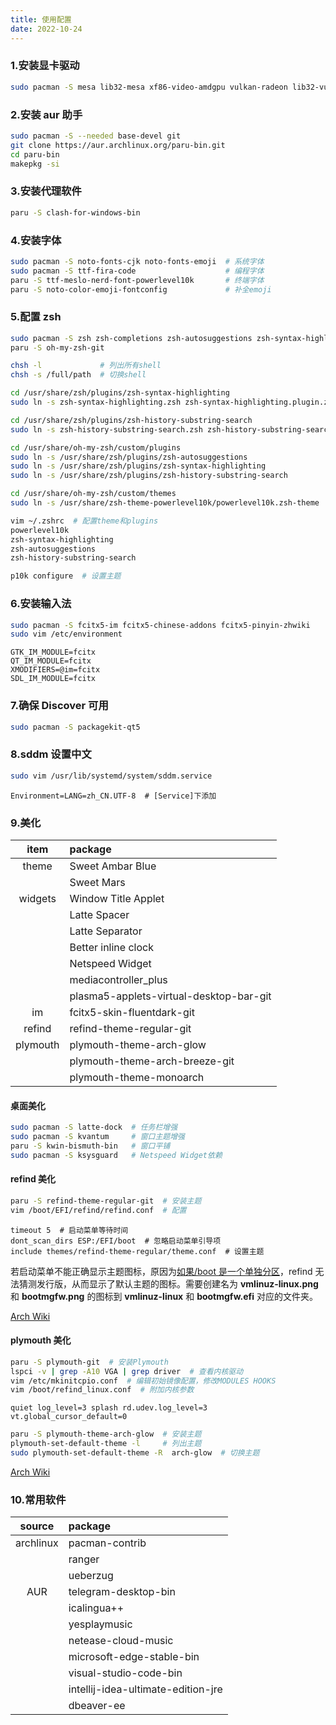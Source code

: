 ```yaml
---
title: 使用配置
date: 2022-10-24
---
```


### 1.安装显卡驱动

```bash
sudo pacman -S mesa lib32-mesa xf86-video-amdgpu vulkan-radeon lib32-vulkan-adeon libva-mesa-driver lib32-libva-mesa-driver mesa-vdpau lib32-mesa-vdpau
```

### 2.安装 aur 助手

```bash
sudo pacman -S --needed base-devel git
git clone https://aur.archlinux.org/paru-bin.git
cd paru-bin
makepkg -si
```

### 3.安装代理软件

```bash
paru -S clash-for-windows-bin
```

### 4.安装字体

```bash
sudo pacman -S noto-fonts-cjk noto-fonts-emoji  # 系统字体
sudo pacman -S ttf-fira-code                    # 编程字体
paru -S ttf-meslo-nerd-font-powerlevel10k       # 终端字体
paru -S noto-color-emoji-fontconfig             # 补全emoji
```

### 5.配置 zsh

```bash
sudo pacman -S zsh zsh-completions zsh-autosuggestions zsh-syntax-highlightig zsh-history-substring-search zsh-theme-powerlevel10k
paru -S oh-my-zsh-git

chsh -l             # 列出所有shell
chsh -s /full/path  # 切换shell

cd /usr/share/zsh/plugins/zsh-syntax-highlighting
sudo ln -s zsh-syntax-highlighting.zsh zsh-syntax-highlighting.plugin.zsh

cd /usr/share/zsh/plugins/zsh-history-substring-search
sudo ln -s zsh-history-substring-search.zsh zsh-history-substring-search.pluin.zsh

cd /usr/share/oh-my-zsh/custom/plugins
sudo ln -s /usr/share/zsh/plugins/zsh-autosuggestions
sudo ln -s /usr/share/zsh/plugins/zsh-syntax-highlighting
sudo ln -s /usr/share/zsh/plugins/zsh-history-substring-search

cd /usr/share/oh-my-zsh/custom/themes
sudo ln -s /usr/share/zsh-theme-powerlevel10k/powerlevel10k.zsh-theme

vim ~/.zshrc  # 配置theme和plugins
powerlevel10k
zsh-syntax-highlighting
zsh-autosuggestions
zsh-history-substring-search

p10k configure  # 设置主题
```

### 6.安装输入法

```bash
sudo pacman -S fcitx5-im fcitx5-chinese-addons fcitx5-pinyin-zhwiki
sudo vim /etc/environment
```

```
GTK_IM_MODULE=fcitx
QT_IM_MODULE=fcitx
XMODIFIERS=@im=fcitx
SDL_IM_MODULE=fcitx
```

### 7.确保 Discover 可用

```bash
sudo pacman -S packagekit-qt5
```

### 8.sddm 设置中文

```bash
sudo vim /usr/lib/systemd/system/sddm.service
```

```
Environment=LANG=zh_CN.UTF-8  # [Service]下添加
```

### 9.美化

|   item   | package                                 |
| :------: | :-------------------------------------- |
|  theme   | Sweet Ambar Blue                        |
|          | Sweet Mars                              |
| widgets  | Window Title Applet                     |
|          | Latte Spacer                            |
|          | Latte Separator                         |
|          | Better inline clock                     |
|          | Netspeed Widget                         |
|          | mediacontroller_plus                    |
|          | plasma5-applets-virtual-desktop-bar-git |
|    im    | fcitx5-skin-fluentdark-git              |
|  refind  | refind-theme-regular-git                |
| plymouth | plymouth-theme-arch-glow                |
|          | plymouth-theme-arch-breeze-git          |
|          | plymouth-theme-monoarch                 |

#### 桌面美化

```bash
sudo pacman -S latte-dock  # 任务栏增强
sudo pacman -S kvantum     # 窗口主题增强
paru -S kwin-bismuth-bin   # 窗口平铺
sudo pacman -S ksysguard   # Netspeed Widget依赖
```

#### refind 美化

```bash
paru -S refind-theme-regular-git  # 安装主题
vim /boot/EFI/refind/refind.conf  # 配置
```

```
timeout 5  # 启动菜单等待时间
dont_scan_dirs ESP:/EFI/boot  # 忽略启动菜单引导项
include themes/refind-theme-regular/theme.conf  # 设置主题
```

若启动菜单不能正确显示主题图标，原因为[如果/boot 是一个单独分区](https://wiki.archlinux.org/title/REFInd#For_kernels_automatically_detected_by_rEFInd)，refind 无法猜测发行版，从而显示了默认主题的图标。需要创建名为 **vmlinuz-linux.png** 和 **bootmgfw.png** 的图标到 **vmlinuz-linux** 和 **bootmgfw.efi** 对应的文件夹。

[Arch Wiki](https://wiki.archlinux.org/title/REFInd)

#### plymouth 美化

```bash
paru -S plymouth-git  # 安装Plymouth
lspci -v | grep -A10 VGA | grep driver  # 查看内核驱动
vim /etc/mkinitcpio.conf  # 编辑初始镜像配置，修改MODULES HOOKS
vim /boot/refind_linux.conf  # 附加内核参数
```

```
quiet log_level=3 splash rd.udev.log_level=3 vt.global_cursor_default=0
```

```bash
paru -S plymouth-theme-arch-glow  # 安装主题
plymouth-set-default-theme -l     # 列出主题
sudo plymouth-set-default-theme -R  arch-glow  # 切换主题
```

[Arch Wiki](https://wiki.archlinux.org/title/Plymouth)

### 10.常用软件

|  source   | package                            |
| :-------: | :--------------------------------- |
| archlinux | pacman-contrib                     |
|           | ranger                             |
|           | ueberzug                           |
|    AUR    | telegram-desktop-bin               |
|           | icalingua++                        |
|           | yesplaymusic                       |
|           | netease-cloud-music                |
|           | microsoft-edge-stable-bin          |
|           | visual-studio-code-bin             |
|           | intellij-idea-ultimate-edition-jre |
|           | dbeaver-ee                         |
